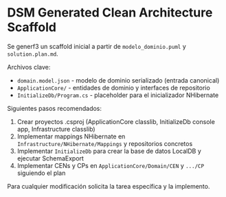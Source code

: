 # DSM Generated Clean Architecture Scaffold

Se gener f3 un scaffold inicial a partir de `modelo_dominio.puml` y `solution.plan.md`.

Archivos clave:
- `domain.model.json` - modelo de dominio serializado (entrada canonical)
- `ApplicationCore/` - entidades de dominio y interfaces de repositorio
- `InitializeDb/Program.cs` - placeholder para el inicializador NHibernate

Siguientes pasos recomendados:
1. Crear proyectos .csproj (ApplicationCore classlib, InitializeDb console app, Infrastructure classlib)
2. Implementar mappings NHibernate en `Infrastructure/NHibernate/Mappings` y repositorios concretos
3. Implementar `InitializeDb` para crear la base de datos LocalDB y ejecutar SchemaExport
4. Implementar CENs y CPs en `ApplicationCore/Domain/CEN` y `.../CP` siguiendo el plan

Para cualquier modificación solicita la tarea específica y la implemento.
